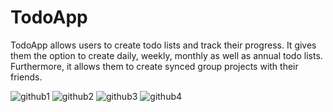 # TodoApp

TodoApp allows users to create todo lists and track their progress. It gives them the option to create daily, weekly, monthly as well as annual todo lists. Furthermore, it allows them to create synced group projects with their friends.

![github1](https://user-images.githubusercontent.com/20831683/44858046-ba620e80-ac36-11e8-83dd-5377331668f3.png) ![github2](https://user-images.githubusercontent.com/20831683/44858205-1c227880-ac37-11e8-9a3a-b15b06dcb9fc.png) ![github3](https://user-images.githubusercontent.com/20831683/44858365-702d5d00-ac37-11e8-88cc-33a5c25b5729.png) ![github4](https://user-images.githubusercontent.com/20831683/44858522-d0240380-ac37-11e8-9266-b52b68034522.png)


